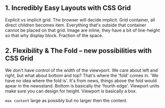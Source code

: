 ## 1. Incredibly Easy Layouts with CSS Grid
Explicit vs implicit grid. The browser will decide implicit.
Grid container, all direct children becomes item. Everything that's outside that container cannot be placed on that grid.
Image are inline, they have a bit of line-height so that why display block.
Fraction of the space.

## 2. Flexibility & The Fold – new possibilities with CSS Grid
We don't have control of the width of the viewvport.
We care about left and right, but what about bottom and top? That's where the 'fold' comes in.
'We have no idea where the fold is'. It's from news, things above the fold would apear in the newsstand.
Bottom is basically the 'fourth edge'. Viewport units make sure you can design for height.
Viewport is basically a box.

`max content` large as possibly but no larger then the content.
